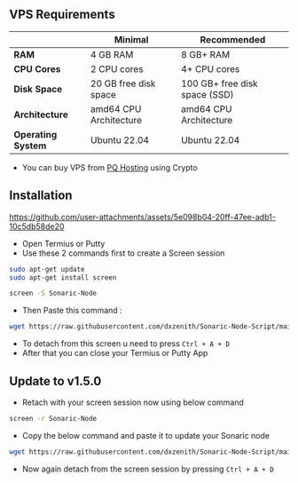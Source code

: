 ## VPS Requirements

|                | Minimal                  | Recommended                  |
|----------------|--------------------------|------------------------------|
| **RAM**        | 4 GB RAM                 | 8 GB+ RAM                    |
| **CPU Cores**  | 2 CPU cores              | 4+ CPU cores                 |
| **Disk Space** | 20 GB free disk space    | 100 GB+ free disk space (SSD)|
| **Architecture** | amd64 CPU Architecture | amd64 CPU Architecture       |
| **Operating System** | Ubuntu 22.04       | Ubuntu 22.04                 |

- You can buy VPS from [PQ Hosting](https://pq.hosting/en/vps) using Crypto
## Installation


https://github.com/user-attachments/assets/5e098b04-20ff-47ee-adb1-10c5db58de20
- Open Termius or Putty
- Use these 2 commands first to create a Screen session
```bash
sudo apt-get update
sudo apt-get install screen
```
```bash
screen -S Sonaric-Node
```
- Then Paste this command :
```bash
wget https://raw.githubusercontent.com/dxzenith/Sonaric-Node-Script/main/sonaric.sh && chmod +x sonaric.sh && ./sonaric.sh
```
- To detach from this screen u need to press `Ctrl + A + D`
- After that you can close your Termius or Putty App

## Update to v1.5.0
- Retach with your screen session now using below command
```bash
screen -r Sonaric-Node
```
- Copy the below command and paste it to update your Sonaric node
```bash
wget https://raw.githubusercontent.com/dxzenith/Sonaric-Node-Script/main/sonaric-v1.5.0.sh && chmod +x sonaric-v1.5.0.sh && ./sonaric-v1.5.0.sh
```
- Now again detach from the screen session by pressing `Ctrl + A + D`
